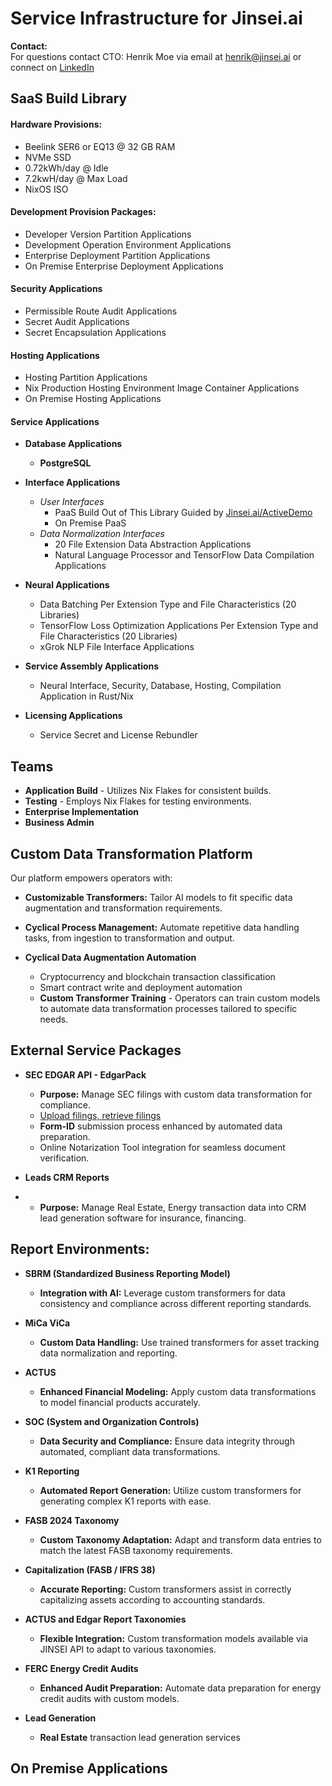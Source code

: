 # Service Infrastructure for Jinsei.ai

**Contact:**  
For questions contact CTO: Henrik Moe via email at [henrik@jinsei.ai](mailto:henrik@jinsei.ai) or connect on [LinkedIn](https://linkedin.com/in/henrikmoe)

## SaaS Build Library

#### Hardware Provisions:

- Beelink SER6 or EQ13 @ 32 GB RAM
- NVMe SSD
- 0.72kWh/day @ Idle
- 7.2kwH/day @ Max Load
- NixOS ISO 

#### Development Provision Packages:

- Developer Version Partition Applications
- Development Operation Environment Applications
- Enterprise Deployment Partition Applications
- On Premise Enterprise Deployment Applications


#### Security Applications

- Permissible Route Audit Applications
- Secret Audit Applications
- Secret Encapsulation Applications

#### Hosting Applications

- Hosting Partition Applications
- Nix Production Hosting Environment Image Container Applications
- On Premise Hosting Applications

#### Service Applications

- **Database Applications**
  - **PostgreSQL**
    
- **Interface Applications**
  - *User Interfaces*
    - PaaS Build Out of This Library Guided by [Jinsei.ai/ActiveDemo](https://jinsei.ai/activedemo)
    - On Premise PaaS
  - *Data Normalization Interfaces*
    - 20 File Extension Data Abstraction Applications
    - Natural Language Processor and TensorFlow Data Compilation Applications

- **Neural Applications**
  - Data Batching Per Extension Type and File Characteristics (20 Libraries)
  - TensorFlow Loss Optimization Applications Per Extension Type and File Characteristics (20 Libraries)
  - xGrok NLP File Interface Applications

- **Service Assembly Applications**
  - Neural Interface, Security, Database, Hosting, Compilation Application in Rust/Nix
  
- **Licensing Applications**
  - Service Secret and License Rebundler

## Teams

- **Application Build** - Utilizes Nix Flakes for consistent builds.
- **Testing** - Employs Nix Flakes for testing environments.
- **Enterprise Implementation**
- **Business Admin**


## Custom Data Transformation Platform

Our platform empowers operators with:

- **Customizable Transformers:** Tailor AI models to fit specific data augmentation and transformation requirements.
- **Cyclical Process Management:** Automate repetitive data handling tasks, from ingestion to transformation and output.
  
- **Cyclical Data Augmentation Automation**
  - Cryptocurrency and blockchain transaction classification
  - Smart contract write and deployment automation
  - **Custom Transformer Training** - Operators can train custom models to automate data transformation processes tailored to specific needs.

## External Service Packages

- **SEC EDGAR API - EdgarPack**
  - **Purpose:** Manage SEC filings with custom data transformation for compliance.
  - [Upload filings, retrieve filings](https://www.sec.gov/files/edgar/filermanual/efmvol1.pdf)
  - **Form-ID** submission process enhanced by automated data preparation.
  - Online Notarization Tool integration for seamless document verification.
 
- **Leads CRM Reports** 
-   - **Purpose:** Manage Real Estate, Energy transaction data into CRM lead generation software for insurance, financing.


## Report Environments:

- **SBRM (Standardized Business Reporting Model)**
  - **Integration with AI:** Leverage custom transformers for data consistency and compliance across different reporting standards.

- **MiCa ViCa**
  - **Custom Data Handling:** Use trained transformers for asset tracking data normalization and reporting.

- **ACTUS**
  - **Enhanced Financial Modeling:** Apply custom data transformations to model financial products accurately.

- **SOC (System and Organization Controls)**
  - **Data Security and Compliance:** Ensure data integrity through automated, compliant data transformations.

- **K1 Reporting**
  - **Automated Report Generation:** Utilize custom transformers for generating complex K1 reports with ease.

- **FASB 2024 Taxonomy**
  - **Custom Taxonomy Adaptation:** Adapt and transform data entries to match the latest FASB taxonomy requirements.

- **Capitalization (FASB / IFRS 38)**
  - **Accurate Reporting:** Custom transformers assist in correctly capitalizing assets according to accounting standards.

- **ACTUS and Edgar Report Taxonomies**
  - **Flexible Integration:** Custom transformation models available via JINSEI API to adapt to various taxonomies.

- **FERC Energy Credit Audits**
  - **Enhanced Audit Preparation:** Automate data preparation for energy credit audits with custom models.
 
- **Lead Generation**
  - **Real Estate** transaction lead generation services

 
## On Premise Applications

